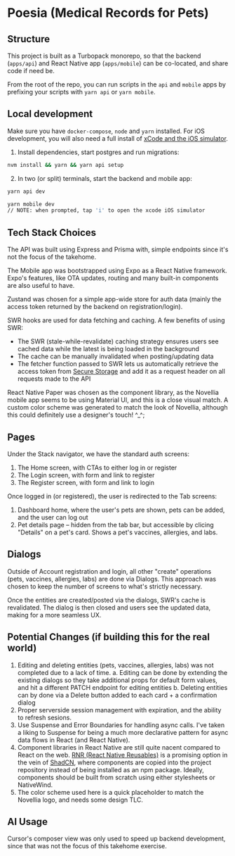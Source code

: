 # Poesia (Medical Records for Pets)

## Structure

This project is built as a Turbopack monorepo, so that the backend (`apps/api`) and React Native app (`apps/mobile`) can be co-located, and share code if need be.

From the root of the repo, you can run scripts in the `api` and `mobile` apps by prefixing your scripts with `yarn api` or `yarn mobile`.

## Local development

Make sure you have `docker-compose`, `node` and `yarn` installed. For iOS development, you will also need a full install of [xCode and the iOS simulator](https://reactnative.dev/docs/set-up-your-environment#xcode).

1. Install dependencies, start postgres and run migrations:

```sh
nvm install && yarn && yarn api setup
```

2. In two (or split) terminals, start the backend and mobile app:

```sh
yarn api dev
```

```sh
yarn mobile dev
// NOTE: when prompted, tap 'i' to open the xcode iOS simulator
```

## Tech Stack Choices

The API was built using Express and Prisma with, simple endpoints since it's not the focus of the takehome.

The Mobile app was bootstrapped using Expo as a React Native framework. Expo's features, like OTA updates, routing and many built-in components are also useful to have.

Zustand was chosen for a simple app-wide store for auth data (mainly the access token returned by the backend on registration/login).

SWR hooks are used for data fetching and caching. A few benefits of using SWR:

- The SWR (stale-while-revalidate) caching strategy ensures users see cached data while the latest is being loaded in the background
- The cache can be manually invalidated when posting/updating data
- The fetcher function passed to SWR lets us automatically retrieve the access token from [Secure Storage](https://docs.expo.dev/versions/latest/sdk/securestore/) and add it as a request header on all requests made to the API

React Native Paper was chosen as the component library, as the Novellia mobile app seems to be using Material UI, and this is a close visual match. A custom color scheme was generated to match the look of Novellia, although this could definitely use a designer's touch! ^\_^;

## Pages

Under the Stack navigator, we have the standard auth screens:

1. The Home screen, with CTAs to either log in or register
2. The Login screen, with form and link to register
3. The Register screen, with form and link to login

Once logged in (or registered), the user is redirected to the Tab screens:

1. Dashboard home, where the user's pets are shown, pets can be added, and the user can log out
2. Pet details page – hidden from the tab bar, but accessible by clicing "Details" on a pet's card. Shows a pet's vaccines, allergies, and labs.

## Dialogs

Outside of Account registration and login, all other "create" operations (pets, vaccines, allergies, labs) are done via Dialogs. This approach was chosen to keep the number of screens to what's strictly necessary.

Once the entities are created/posted via the dialogs, SWR's cache is revalidated. The dialog is then closed and users see the updated data, making for a more seamless UX.

## Potential Changes (if building this for the real world)

1. Editing and deleting entities (pets, vaccines, allergies, labs) was not completed due to a lack of time.
    a. Editing can be done by extending the existing dialogs so they take additional props for default form values, and hit a different PATCH endpoint for editing entities
    b. Deleting entities can by done via a Delete button added to each card + a confirmation dialog
2. Proper serverside session management with expiration, and the ability to refresh sesions.
3. Use Suspense and Error Boundaries for handling async calls. I've taken a liking to Suspense for being a much more declarative pattern for async data flows in React (and React Native).
4. Component libraries in React Native are still quite nacent compared to React on the web. [RNR (React Native Reusables)](https://rnr-docs.vercel.app/getting-started/introduction/) is a promising option in the vein of [ShadCN](https://ui.shadcn.com/), where components are copied into the project repository instead of being installed as an npm package. Ideally, components should be built from scratch using either stylesheets or NativeWind.
5. The color scheme used here is a quick placeholder to match the Novellia logo, and needs some design TLC.

## AI Usage

Cursor's composer view was only used to speed up backend development, since that was not the focus of this takehome exercise.

